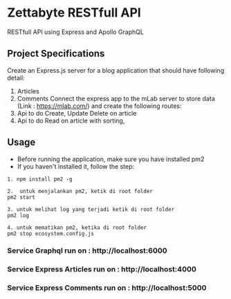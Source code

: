 # Zettabyte RESTfull API
RESTfull API using Express and Apollo GraphQL

## Project Specifications

Create an Express.js server for a blog application that should have following detail:
1. Articles
2. Comments
Connect the express app to the mLab server to store data (Link : https://mlab.com/) and
create the following routes:
1. Api to do Create, Update Delete on article
2. Api to do Read on article with sorting,

## Usage

- Before running the application, make sure you have installed pm2
- If you haven't installed it, follow the step: 
``` 
1. npm install pm2 -g

2.  untuk menjalankan pm2, ketik di root folder 
pm2 start

3. untuk melihat log yang terjadi ketik di root folder 
pm2 log

4. untuk mematikan pm2, ketika di root folder 
pm2 stop ecosystem.config.js
```

### Service Graphql run on : http://localhost:6000

### Service Express Articles run on : http://localhost:4000

### Service Express Comments run on : http://localhost:5000
